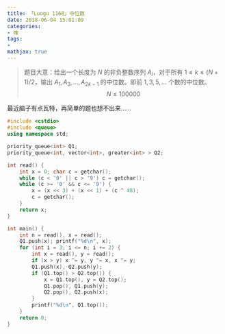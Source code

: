 ```yaml
---
title: 「Luogu 1168」中位数
date: 2018-06-04 15:01:09
categories:
- 堆
tags:
- 
mathjax: true
---
```


> 题目大意：给出一个长度为 $N$ 的非负整数序列 $A_i$，对于所有 $1≤k≤(N+1)/2$，输出 $A_1,A_3,…,A_{2k-1}$ 的中位数。即前 $1,3,5,…$ 个数的中位数。$$N≤100000$$

最近脑子有点瓦特，再简单的题也想不出来……

```c++
#include <cstdio>
#include <queue>
using namespace std;

priority_queue<int> Q1;
priority_queue<int, vector<int>, greater<int> > Q2;

int read() {
    int x = 0; char c = getchar();
    while (c < '0' || c > '9') c = getchar();
    while (c >= '0' && c <= '9') {
        x = (x << 3) + (x << 1) + (c ^ 48);
        c = getchar();
    }
    return x;
}

int main() {
    int n = read(), x = read();
    Q1.push(x); printf("%d\n", x);
    for (int i = 3; i <= n; i += 2) {
        int x = read(), y = read();
        if (x > y) x ^= y, y ^= x, x ^= y;
        Q1.push(x), Q2.push(y);
        if (Q1.top() > Q2.top()) {
            x = Q1.top(), y = Q2.top();
            Q1.pop(), Q1.push(y);
            Q2.pop(), Q2.push(x);
        }
        printf("%d\n", Q1.top());
    }
    return 0;
}
```
